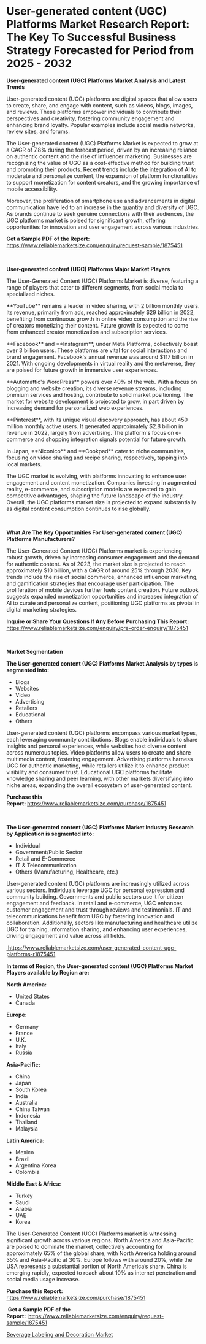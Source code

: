 <p><h1>User-generated content (UGC) Platforms Market Research Report: The Key To Successful Business Strategy Forecasted for Period from 2025 - 2032</h1></p><p><strong>User-generated content (UGC) Platforms Market Analysis and Latest Trends</strong></p>
<p><p>User-generated content (UGC) platforms are digital spaces that allow users to create, share, and engage with content, such as videos, blogs, images, and reviews. These platforms empower individuals to contribute their perspectives and creativity, fostering community engagement and enhancing brand loyalty. Popular examples include social media networks, review sites, and forums.</p><p>The User-generated content (UGC) Platforms Market is expected to grow at a CAGR of 7.8% during the forecast period, driven by an increasing reliance on authentic content and the rise of influencer marketing. Businesses are recognizing the value of UGC as a cost-effective method for building trust and promoting their products. Recent trends include the integration of AI to moderate and personalize content, the expansion of platform functionalities to support monetization for content creators, and the growing importance of mobile accessibility. </p><p>Moreover, the proliferation of smartphone use and advancements in digital communication have led to an increase in the quantity and diversity of UGC. As brands continue to seek genuine connections with their audiences, the UGC platforms market is poised for significant growth, offering opportunities for innovation and user engagement across various industries.</p></p>
<p><strong>Get a Sample PDF of the Report:&nbsp;</strong> <a href="https://www.reliablemarketsize.com/enquiry/request-sample/1875451?utm_campaign=3365&utm_medium=2&utm_source=Github&utm_content=ia&utm_term=28032025&utm_id=user-generated-content-ugc-platforms">https://www.reliablemarketsize.com/enquiry/request-sample/1875451</a></p>
<p>&nbsp;</p>
<p><strong>User-generated content (UGC) Platforms Major Market Players</strong></p>
<p><p>The User-Generated Content (UGC) Platforms Market is diverse, featuring a range of players that cater to different segments, from social media to specialized niches.</p><p>**YouTube** remains a leader in video sharing, with 2 billion monthly users. Its revenue, primarily from ads, reached approximately $29 billion in 2022, benefiting from continuous growth in online video consumption and the rise of creators monetizing their content. Future growth is expected to come from enhanced creator monetization and subscription services.</p><p>**Facebook** and **Instagram**, under Meta Platforms, collectively boast over 3 billion users. These platforms are vital for social interactions and brand engagement. Facebook's annual revenue was around $117 billion in 2021. With ongoing developments in virtual reality and the metaverse, they are poised for future growth in immersive user experiences.</p><p>**Automattic's WordPress** powers over 40% of the web. With a focus on blogging and website creation, its diverse revenue streams, including premium services and hosting, contribute to solid market positioning. The market for website development is projected to grow, in part driven by increasing demand for personalized web experiences.</p><p>**Pinterest**, with its unique visual discovery approach, has about 450 million monthly active users. It generated approximately $2.8 billion in revenue in 2022, largely from advertising. The platform's focus on e-commerce and shopping integration signals potential for future growth.</p><p>In Japan, **Niconico** and **Cookpad** cater to niche communities, focusing on video sharing and recipe sharing, respectively, tapping into local markets.</p><p>The UGC market is evolving, with platforms innovating to enhance user engagement and content monetization. Companies investing in augmented reality, e-commerce, and subscription models are expected to gain competitive advantages, shaping the future landscape of the industry. Overall, the UGC platforms market size is projected to expand substantially as digital content consumption continues to rise globally.</p></p>
<p>&nbsp;</p>
<p><strong>What Are The Key Opportunities For User-generated content (UGC) Platforms Manufacturers?</strong></p>
<p><p>The User-Generated Content (UGC) Platforms market is experiencing robust growth, driven by increasing consumer engagement and the demand for authentic content. As of 2023, the market size is projected to reach approximately $10 billion, with a CAGR of around 25% through 2030. Key trends include the rise of social commerce, enhanced influencer marketing, and gamification strategies that encourage user participation. The proliferation of mobile devices further fuels content creation. Future outlook suggests expanded monetization opportunities and increased integration of AI to curate and personalize content, positioning UGC platforms as pivotal in digital marketing strategies.</p></p>
<p><strong>Inquire or Share Your Questions If Any Before Purchasing This Report:</strong> <a href="https://www.reliablemarketsize.com/enquiry/pre-order-enquiry/1875451?utm_campaign=3365&utm_medium=2&utm_source=Github&utm_content=ia&utm_term=28032025&utm_id=user-generated-content-ugc-platforms">https://www.reliablemarketsize.com/enquiry/pre-order-enquiry/1875451</a></p>
<p>&nbsp;</p>
<p><strong>Market Segmentation</strong></p>
<p><strong>The User-generated content (UGC) Platforms Market Analysis by types is segmented into:</strong></p>
<p><ul><li>Blogs</li><li>Websites</li><li>Video</li><li>Advertising</li><li>Retailers</li><li>Educational</li><li>Others</li></ul></p>
<p><p>User-generated content (UGC) platforms encompass various market types, each leveraging community contributions. Blogs enable individuals to share insights and personal experiences, while websites host diverse content across numerous topics. Video platforms allow users to create and share multimedia content, fostering engagement. Advertising platforms harness UGC for authentic marketing, while retailers utilize it to enhance product visibility and consumer trust. Educational UGC platforms facilitate knowledge sharing and peer learning, with other markets diversifying into niche areas, expanding the overall ecosystem of user-generated content.</p></p>
<p><strong>Purchase this Report:&nbsp;</strong><a href="https://www.reliablemarketsize.com/purchase/1875451?utm_campaign=3365&utm_medium=2&utm_source=Github&utm_content=ia&utm_term=28032025&utm_id=user-generated-content-ugc-platforms">https://www.reliablemarketsize.com/purchase/1875451</a></p>
<p>&nbsp;</p>
<p><strong>The User-generated content (UGC) Platforms Market Industry Research by Application is segmented into:</strong></p>
<p><ul><li>Individual</li><li>Government/Public Sector</li><li>Retail and E-Commerce</li><li>IT & Telecommunication</li><li>Others (Manufacturing, Healthcare, etc.)</li></ul></p>
<p><p>User-generated content (UGC) platforms are increasingly utilized across various sectors. Individuals leverage UGC for personal expression and community building. Governments and public sectors use it for citizen engagement and feedback. In retail and e-commerce, UGC enhances customer engagement and trust through reviews and testimonials. IT and telecommunications benefit from UGC by fostering innovation and collaboration. Additionally, sectors like manufacturing and healthcare utilize UGC for training, information sharing, and enhancing user experiences, driving engagement and value across all fields.</p></p>
<p><a href="https://www.reliablemarketsize.com/user-generated-content-ugc-platforms-r1875451?utm_campaign=3365&utm_medium=2&utm_source=Github&utm_content=ia&utm_term=28032025&utm_id=user-generated-content-ugc-platforms">&nbsp;https://www.reliablemarketsize.com/user-generated-content-ugc-platforms-r1875451</a></p>
<p><strong>In terms of Region, the User-generated content (UGC) Platforms Market Players available by Region are:</strong></p>
<p>
    <p> <strong> North America: </strong>
        <ul>
            <li>United States</li>
            <li>Canada</li>
        </ul>
        </p> 
    <p> <strong> Europe: </strong>
        <ul>
            <li>Germany</li>
            <li>France</li>
            <li>U.K.</li>
            <li>Italy</li>
            <li>Russia</li>
        </ul>
        </p> 
    <p> <strong> Asia-Pacific: </strong>
        <ul>
            <li>China</li>
            <li>Japan</li>
            <li>South Korea</li>
            <li>India</li>
            <li>Australia</li>
            <li>China Taiwan</li>
            <li>Indonesia</li>
            <li>Thailand</li>
            <li>Malaysia</li>
        </ul>
        </p> 
    <p> <strong> Latin America: </strong>
        <ul>
            <li>Mexico</li>
            <li>Brazil</li>
            <li>Argentina Korea</li>
            <li>Colombia</li>
        </ul>
        </p> 
    <p> <strong> Middle East & Africa: </strong>
        <ul>
            <li>Turkey</li>
            <li>Saudi</li>
            <li>Arabia</li>
            <li>UAE</li>
            <li>Korea</li>
        </ul>
    </p>
    </p>
<p><p>The User-Generated Content (UGC) Platforms market is witnessing significant growth across various regions. North America and Asia-Pacific are poised to dominate the market, collectively accounting for approximately 65% of the global share, with North America holding around 35% and Asia-Pacific at 30%. Europe follows with around 20%, while the USA represents a substantial portion of North America’s share. China is emerging rapidly, expected to reach about 10% as internet penetration and social media usage increase.</p></p>
<p><strong>Purchase this Report: </strong><a href="https://www.reliablemarketsize.com/purchase/1875451?utm_campaign=3365&utm_medium=2&utm_source=Github&utm_content=ia&utm_term=28032025&utm_id=user-generated-content-ugc-platforms">https://www.reliablemarketsize.com/purchase/1875451</a></p>
<p>&nbsp;<strong>Get a Sample PDF of the Report:&nbsp;&nbsp;</strong><a href="https://www.reliablemarketsize.com/enquiry/request-sample/1875451?utm_campaign=3365&utm_medium=2&utm_source=Github&utm_content=ia&utm_term=28032025&utm_id=user-generated-content-ugc-platforms">https://www.reliablemarketsize.com/enquiry/request-sample/1875451</a></p>
<p><strong></strong></p>
<p><p><a href="https://github.com/wyettillesr4/Market-Research-Report-List-1/blob/main/beverage-labeling-and-decoration-market.md?utm_campaign=3365&utm_medium=2&utm_source=Github&utm_content=ia&utm_term=28032025&utm_id=user-generated-content-ugc-platforms">Beverage Labeling and Decoration Market</a></p></p>